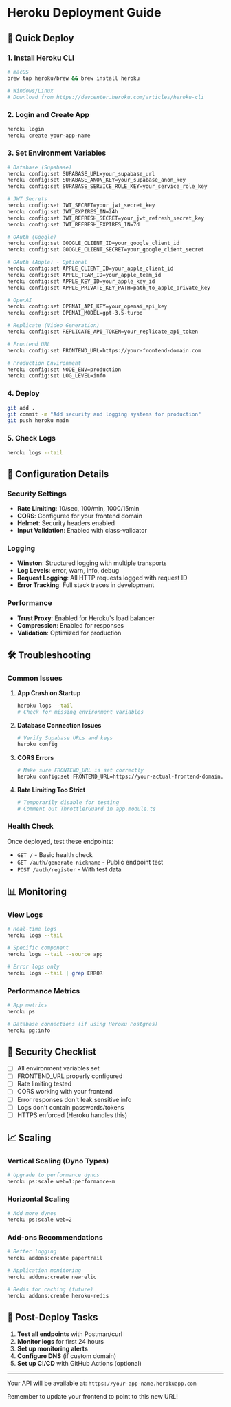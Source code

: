 # Heroku Deployment Guide

## 🚀 Quick Deploy

### 1. Install Heroku CLI
```bash
# macOS
brew tap heroku/brew && brew install heroku

# Windows/Linux
# Download from https://devcenter.heroku.com/articles/heroku-cli
```

### 2. Login and Create App
```bash
heroku login
heroku create your-app-name
```

### 3. Set Environment Variables
```bash
# Database (Supabase)
heroku config:set SUPABASE_URL=your_supabase_url
heroku config:set SUPABASE_ANON_KEY=your_supabase_anon_key
heroku config:set SUPABASE_SERVICE_ROLE_KEY=your_service_role_key

# JWT Secrets
heroku config:set JWT_SECRET=your_jwt_secret_key
heroku config:set JWT_EXPIRES_IN=24h
heroku config:set JWT_REFRESH_SECRET=your_jwt_refresh_secret_key
heroku config:set JWT_REFRESH_EXPIRES_IN=7d

# OAuth (Google)
heroku config:set GOOGLE_CLIENT_ID=your_google_client_id
heroku config:set GOOGLE_CLIENT_SECRET=your_google_client_secret

# OAuth (Apple) - Optional
heroku config:set APPLE_CLIENT_ID=your_apple_client_id
heroku config:set APPLE_TEAM_ID=your_apple_team_id
heroku config:set APPLE_KEY_ID=your_apple_key_id
heroku config:set APPLE_PRIVATE_KEY_PATH=path_to_apple_private_key

# OpenAI
heroku config:set OPENAI_API_KEY=your_openai_api_key
heroku config:set OPENAI_MODEL=gpt-3.5-turbo

# Replicate (Video Generation)
heroku config:set REPLICATE_API_TOKEN=your_replicate_api_token

# Frontend URL
heroku config:set FRONTEND_URL=https://your-frontend-domain.com

# Production Environment
heroku config:set NODE_ENV=production
heroku config:set LOG_LEVEL=info
```

### 4. Deploy
```bash
git add .
git commit -m "Add security and logging systems for production"
git push heroku main
```

### 5. Check Logs
```bash
heroku logs --tail
```

## 🔧 Configuration Details

### Security Settings
- **Rate Limiting**: 10/sec, 100/min, 1000/15min
- **CORS**: Configured for your frontend domain
- **Helmet**: Security headers enabled
- **Input Validation**: Enabled with class-validator

### Logging
- **Winston**: Structured logging with multiple transports
- **Log Levels**: error, warn, info, debug
- **Request Logging**: All HTTP requests logged with request ID
- **Error Tracking**: Full stack traces in development

### Performance
- **Trust Proxy**: Enabled for Heroku's load balancer
- **Compression**: Enabled for responses
- **Validation**: Optimized for production

## 🛠 Troubleshooting

### Common Issues

1. **App Crash on Startup**
   ```bash
   heroku logs --tail
   # Check for missing environment variables
   ```

2. **Database Connection Issues**
   ```bash
   # Verify Supabase URLs and keys
   heroku config
   ```

3. **CORS Errors**
   ```bash
   # Make sure FRONTEND_URL is set correctly
   heroku config:set FRONTEND_URL=https://your-actual-frontend-domain.com
   ```

4. **Rate Limiting Too Strict**
   ```bash
   # Temporarily disable for testing
   # Comment out ThrottlerGuard in app.module.ts
   ```

### Health Check
Once deployed, test these endpoints:
- `GET /` - Basic health check
- `GET /auth/generate-nickname` - Public endpoint test
- `POST /auth/register` - With test data

## 📊 Monitoring

### View Logs
```bash
# Real-time logs
heroku logs --tail

# Specific component
heroku logs --tail --source app

# Error logs only
heroku logs --tail | grep ERROR
```

### Performance Metrics
```bash
# App metrics
heroku ps

# Database connections (if using Heroku Postgres)
heroku pg:info
```

## 🔐 Security Checklist

- [ ] All environment variables set
- [ ] FRONTEND_URL properly configured
- [ ] Rate limiting tested
- [ ] CORS working with your frontend
- [ ] Error responses don't leak sensitive info
- [ ] Logs don't contain passwords/tokens
- [ ] HTTPS enforced (Heroku handles this)

## 📈 Scaling

### Vertical Scaling (Dyno Types)
```bash
# Upgrade to performance dynos
heroku ps:scale web=1:performance-m
```

### Horizontal Scaling
```bash
# Add more dynos
heroku ps:scale web=2
```

### Add-ons Recommendations
```bash
# Better logging
heroku addons:create papertrail

# Application monitoring
heroku addons:create newrelic

# Redis for caching (future)
heroku addons:create heroku-redis
```

## 📝 Post-Deploy Tasks

1. **Test all endpoints** with Postman/curl
2. **Monitor logs** for first 24 hours
3. **Set up monitoring alerts**
4. **Configure DNS** (if custom domain)
5. **Set up CI/CD** with GitHub Actions (optional)

---

Your API will be available at: `https://your-app-name.herokuapp.com`

Remember to update your frontend to point to this new URL!